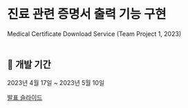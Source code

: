 # 진료 관련 증명서 출력 기능 구현
Medical Certificate Download Service (Team Project 1, 2023) <br><br>

## 📆 개발 기간
2023년 4월 17일 ~ 2023년 5월 10일

[발표 슬라이드](https://www.canva.com/design/DAFhukRErPA/OQKHFE_YxPmIxQVxJ_00Kg/view?utm_content=DAFhukRErPA&utm_campaign=designshare&utm_medium=link&utm_source=publishsharelink)
